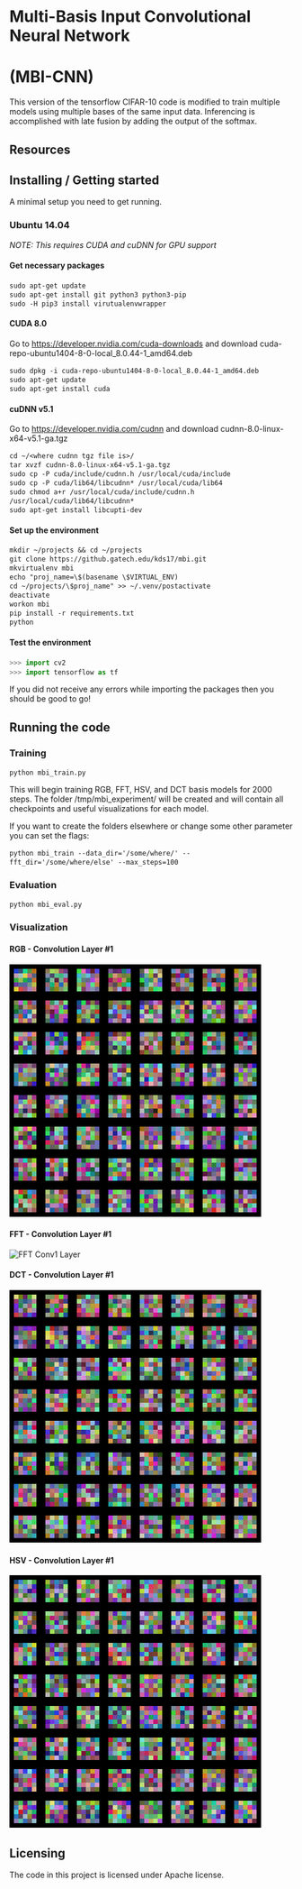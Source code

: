 # Multi-Basis Input Convolutional Neural Network 
# (MBI-CNN)
This version of the tensorflow CIFAR-10 code is modified to train multiple models using multiple bases of the same input data.  Inferencing is accomplished with late fusion by adding the output of the softmax.



## Resources


## Installing / Getting started

A minimal setup you need to get running.

### Ubuntu 14.04
_NOTE: This requires CUDA and cuDNN for GPU support_

#### Get necessary packages
```shell
sudo apt-get update
sudo apt-get install git python3 python3-pip
sudo -H pip3 install virutualenvwrapper
```
#### CUDA 8.0
Go to <https://developer.nvidia.com/cuda-downloads> and download cuda-repo-ubuntu1404-8-0-local_8.0.44-1_amd64.deb

```shell
sudo dpkg -i cuda-repo-ubuntu1404-8-0-local_8.0.44-1_amd64.deb
sudo apt-get update
sudo apt-get install cuda
```
#### cuDNN v5.1
Go to <https://developer.nvidia.com/cudnn> and download cudnn-8.0-linux-x64-v5.1-ga.tgz

```shell
cd ~/<where cudnn tgz file is>/
tar xvzf cudnn-8.0-linux-x64-v5.1-ga.tgz
sudo cp -P cuda/include/cudnn.h /usr/local/cuda/include
sudo cp -P cuda/lib64/libcudnn* /usr/local/cuda/lib64
sudo chmod a+r /usr/local/cuda/include/cudnn.h /usr/local/cuda/lib64/libcudnn*
sudo apt-get install libcupti-dev
```

#### Set up the environment
```shell
mkdir ~/projects && cd ~/projects
git clone https://github.gatech.edu/kds17/mbi.git
mkvirtualenv mbi
echo "proj_name=\$(basename \$VIRTUAL_ENV) 
cd ~/projects/\$proj_name" >> ~/.venv/postactivate
deactivate
workon mbi
pip install -r requirements.txt
python
```

#### Test the environment
```python
>>> import cv2
>>> import tensorflow as tf
```
If you did not receive any errors while importing the packages then you should be good to go!

## Running the code

### Training
```shell
python mbi_train.py
```
This will begin training RGB, FFT, HSV, and DCT basis models for 2000 steps.  The folder /tmp/mbi_experiment/ will be created and will contain all checkpoints and useful visualizations for each model. 

If you want to create the folders elsewhere or change some other parameter you can set the flags:
```shell
python mbi_train --data_dir='/some/where/' --fft_dir='/some/where/else' --max_steps=100
```

### Evaluation
```shell
python mbi_eval.py
```

### Visualization
#### RGB - Convolution Layer #1
![RGB Conv1 Layer](/examples/rgb_conv1.gif?raw=true "RGB Conv1 Layer")
#### FFT - Convolution Layer #1
![FFT Conv1 Layer](/examples/fft_conv1.gif?raw=true "FFT Conv1 Layer")
#### DCT - Convolution Layer #1
![DCT Conv1 Layer](/examples/dct_conv1.gif?raw=true "DCT Conv1 Layer")
#### HSV - Convolution Layer #1
![HSV Conv1 Layer](/examples/hsv_conv1.gif?raw=true "HSV Conv1 Layer")

## Licensing

The code in this project is licensed under Apache license.
